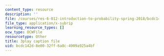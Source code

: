 ```yaml
---
content_type: resource
description: ''
file: /courses/res-6-012-introduction-to-probability-spring-2018/bcdc142d8e0032ff6a8c4909a925a4bf_uxVRfj60z98.srt
file_type: application/x-subrip
learning_resource_types: []
ocw_type: OCWFile
resourcetype: Other
title: 3play caption file
uid: bcdc142d-8e00-32ff-6a8c-4909a925a4bf
---
```

